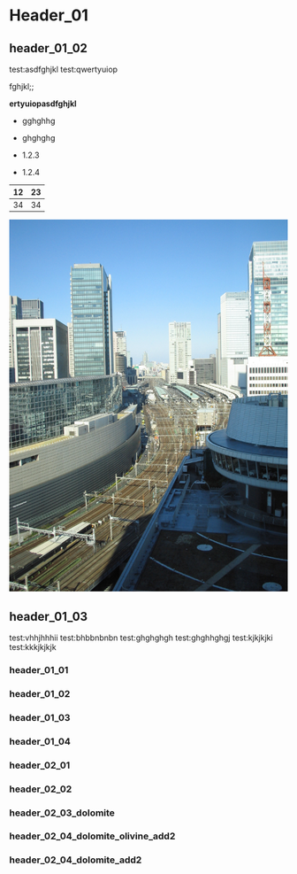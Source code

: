 # Header_01
## header_01_02
test:asdfghjkl
test:qwertyuiop

fghjkl;;

**ertyuiopasdfghjkl**

- gghghhg
- ghghghg

- 1.2.3
- 1.2.4

 12 | 23 
--  | --
 34 | 34 |

![Tokyo_01](img\IMG_0103.JPG)
## header_01_03
test:vhhjhhhii
test:bhbbnbnbn
test:ghghghgh
test:ghghhghgj
test:kjkjkjki
test:kkkjkjkjk
### header_01_01
### header_01_02
### header_01_03
### header_01_04

### header_02_01
### header_02_02

### header_02_03_dolomite
### header_02_04_dolomite_olivine_add2
### header_02_04_dolomite_add2

